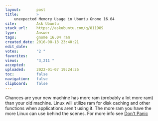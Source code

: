```yaml
---
layout:       post
title:        >
    unexpected Memory Usage in Ubuntu Gnome 16.04
site:         Ask Ubuntu
stack_url:    https://askubuntu.com/q/811989
type:         Answer
tags:         gnome 16.04 ram
created_date: 2016-08-13 23:40:21
edit_date:    
votes:        "2 "
favorites:    
views:        "3,211 "
accepted:     
uploaded:     2022-01-07 19:24:26
toc:          false
navigation:   false
clipboard:    false
---
```


Chances are your new machine has more ram (probably a lot more ram) than your old machine. Linux will utilize ram for disk caching and other functions when applications aren't using it. The more ram you have the more Linux can use behind the scenes. For more info see [Don't Panic][1]


  [1]: http://www.linuxatemyram.com/
